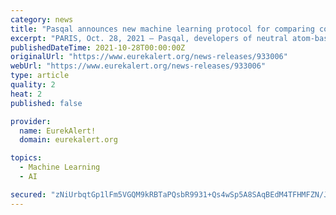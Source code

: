 ```yaml
---
category: news
title: "Pasqal announces new machine learning protocol for comparing complex graph-based data on quantum systems"
excerpt: "PARIS, Oct. 28, 2021 – Pasqal, developers of neutral atom-based quantum technology, today announced the publication of a scientific paper in the peer-reviewed APS Physics journal Physical Review A presenting a new machine learning protocol for measuring ..."
publishedDateTime: 2021-10-28T00:00:00Z
originalUrl: "https://www.eurekalert.org/news-releases/933006"
webUrl: "https://www.eurekalert.org/news-releases/933006"
type: article
quality: 2
heat: 2
published: false

provider:
  name: EurekAlert!
  domain: eurekalert.org

topics:
  - Machine Learning
  - AI

secured: "zNiUrbqtGp1lFm5VGQM9kRBTaPQsbR9931+Qs4wSp5A8SAqBEdM4TFHMFZN/Jm9k0xiJ5Bb25lVcpIEqYxF/69SjFithXEqe1587Ae/DPiDLoq0qn9+5BNONIucNIixR1UaUssewjVaZagcecSbVVddIUDhfoyvuGiPp40IHM6kedR1B+VNJz2qjYUkzwuJadHUpb7Lp41Enic9sm5zmYbWVfJGrUp/TGGa6Ife8S1SZIKkT93B+lf8ruojKGqaEc/Ei6Aoy1NrpqcXEnC+yhIltcBn27u7hLvihktWKZ8I5QZPn58xhfMhVgYeKFQyQAxV1YTYnJX5RjhT/zulpV43UXCBgWERDTFMCYjdcEEI=;CHj9FO1QVULCBdQ3YBxqAg=="
---
```


